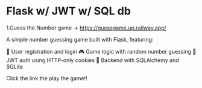 # Flask w/ JWT w/ SQL db 
1.Guess the Number game -> https://guessgame.up.railway.app/

A simple number guessing game built with Flask, featuring:

🔐 User registration and login
🎮 Game logic with random number guessing
🍪 JWT auth using HTTP-only cookies
💾 Backend with SQLAlchemy and SQLite

Click the link the play the game!!